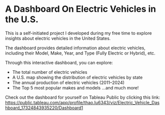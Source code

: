 # A Dashboard On Electric Vehicles in the U.S.
This is a self-initiated project I developed during my free time to explore insights about electric vehicles in the United States.

The dashboard provides detailed information about electric vehicles, including their Model, Make, Year, and Type (Fully Electric or Hybrid), etc.

Through this interactive dashboard, you can explore:

- The total number of electric vehicles
- A U.S. map showing the distribution of electric vehicles by state
- The annual production of electric vehicles (2011–2024)
- The Top 5 most popular makes and models
…and much more!

Check out the dashboard for yourself on Tableau Public by clicking this link: https://public.tableau.com/app/profile/thao.lu6343/viz/Electric_Vehicle_Dashboard_17324843935220/Dashboard1 
